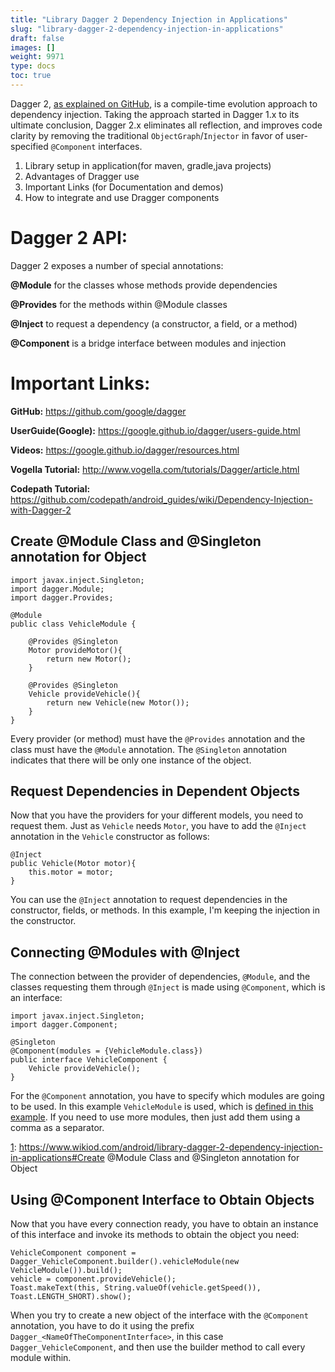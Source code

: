 ```yaml
---
title: "Library Dagger 2 Dependency Injection in Applications"
slug: "library-dagger-2-dependency-injection-in-applications"
draft: false
images: []
weight: 9971
type: docs
toc: true
---
```


Dagger 2, [as explained on GitHub][1], is a compile-time evolution approach to dependency injection. Taking the approach started in Dagger 1.x to its ultimate conclusion, Dagger 2.x eliminates all reflection, and improves code clarity by removing the traditional `ObjectGraph`/`Injector` in favor of user-specified `@Component` interfaces.

  [1]: https://github.com/google/dagger

1. Library setup in application(for maven, gradle,java projects)
2. Advantages of Dragger use
3. Important Links (for Documentation and demos)
4. How to integrate and use Dragger components

Dagger 2 API:
=============

Dagger 2 exposes a number of special annotations:

**@Module**
for the classes whose methods provide dependencies

**@Provides** 
for the methods within @Module classes

**@Inject** 
to request a dependency (a constructor, a field, or a method)

**@Component** is a bridge interface between modules and injection


Important Links:
================
**GitHub:** https://github.com/google/dagger

**UserGuide(Google):** https://google.github.io/dagger/users-guide.html

**Videos:** https://google.github.io/dagger/resources.html

**Vogella Tutorial:** http://www.vogella.com/tutorials/Dagger/article.html

**Codepath Tutorial:** https://github.com/codepath/android_guides/wiki/Dependency-Injection-with-Dagger-2


## Create @Module Class and @Singleton annotation for Object
    import javax.inject.Singleton;
    import dagger.Module;
    import dagger.Provides;

    @Module
    public class VehicleModule {
     
        @Provides @Singleton
        Motor provideMotor(){
            return new Motor();
        }
     
        @Provides @Singleton
        Vehicle provideVehicle(){
            return new Vehicle(new Motor());
        }
    }


Every provider (or method) must have the `@Provides` annotation and the class must have the `@Module` annotation. The `@Singleton` annotation indicates that there will be only one instance of the object.

## Request Dependencies in Dependent Objects
Now that you have the providers for your different models, you need to request them. Just as `Vehicle` needs `Motor`, you have to add the `@Inject` annotation in the `Vehicle` constructor as follows:

    @Inject
    public Vehicle(Motor motor){
        this.motor = motor;
    }

You can use the `@Inject` annotation to request dependencies in the constructor, fields, or methods. In this example, I'm keeping the injection in the constructor.

## Connecting @Modules with @Inject
The connection between the provider of dependencies, `@Module`, and the classes requesting them through `@Inject` is made using `@Component`, which is an interface:

    import javax.inject.Singleton;
    import dagger.Component;

    @Singleton
    @Component(modules = {VehicleModule.class})
    public interface VehicleComponent {
        Vehicle provideVehicle();
    }

For the `@Component` annotation, you have to specify which modules are going to be used. In this example `VehicleModule` is used, which is [defined in this example][1]. If you need to use more modules, then just add them using a comma as a separator.

  [1]: https://www.wikiod.com/android/library-dagger-2-dependency-injection-in-applications#Create @Module Class and @Singleton annotation for Object

## Using @Component Interface to Obtain Objects
Now that you have every connection ready, you have to obtain an instance of this interface and invoke its methods to obtain the object you need:

    VehicleComponent component = Dagger_VehicleComponent.builder().vehicleModule(new VehicleModule()).build();
    vehicle = component.provideVehicle();
    Toast.makeText(this, String.valueOf(vehicle.getSpeed()), Toast.LENGTH_SHORT).show();

When you try to create a new object of the interface with the `@Component` annotation, you have to do it using the prefix `Dagger_<NameOfTheComponentInterface>`, in this case `Dagger_VehicleComponent`, and then use the builder method to call every module within.

